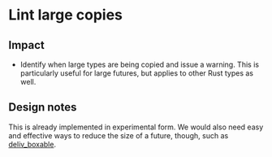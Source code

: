 # Lint large copies

## Impact

* Identify when large types are being copied and issue a warning. This is particularly useful for large futures, but applies to other Rust types as well.

## Design notes

This is already implemented in experimental form. We would also need easy and effective ways to reduce the size of a future, though, such as [deliv_boxable](../async_fn/boxable.md).